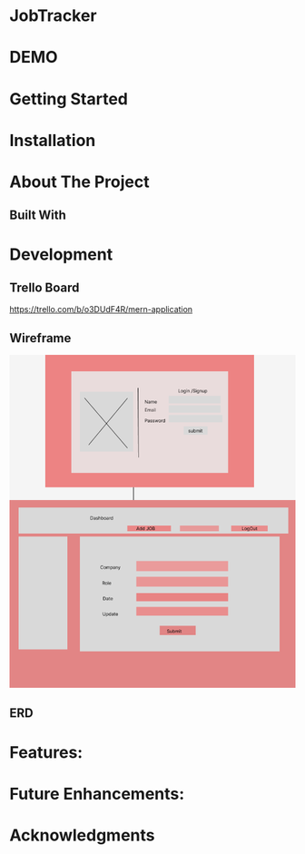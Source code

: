 # JobTracker
# DEMO

# Getting Started

# Installation

# About The Project

## Built With

# Development

## Trello Board
https://trello.com/b/o3DUdF4R/mern-application

## Wireframe
![Screenshot](./src/Images/WireframeMern.png)

## ERD

# Features:

# Future Enhancements:

# Acknowledgments